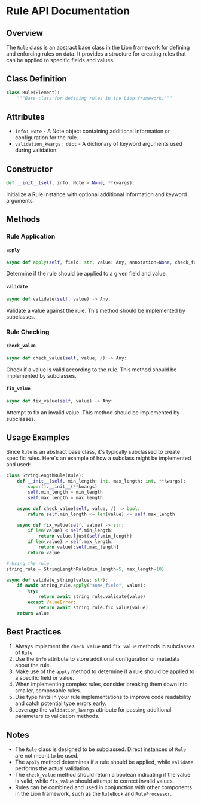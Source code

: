 # Rule API Documentation

## Overview

The `Rule` class is an abstract base class in the Lion framework for defining and enforcing rules on data. It provides a structure for creating rules that can be applied to specific fields and values.

## Class Definition

```python
class Rule(Element):
    """Base class for defining rules in the Lion framework."""
```

## Attributes

- `info: Note` - A Note object containing additional information or configuration for the rule.
- `validation_kwargs: dict` - A dictionary of keyword arguments used during validation.

## Constructor

```python
def __init__(self, info: Note = None, **kwargs):
```

Initialize a Rule instance with optional additional information and keyword arguments.

## Methods

### Rule Application

#### `apply`

```python
async def apply(self, field: str, value: Any, annotation=None, check_func: Callable = None, **kwargs) -> bool:
```

Determine if the rule should be applied to a given field and value.

#### `validate`

```python
async def validate(self, value) -> Any:
```

Validate a value against the rule. This method should be implemented by subclasses.

### Rule Checking

#### `check_value`

```python
async def check_value(self, value, /) -> Any:
```

Check if a value is valid according to the rule. This method should be implemented by subclasses.

#### `fix_value`

```python
async def fix_value(self, value) -> Any:
```

Attempt to fix an invalid value. This method should be implemented by subclasses.

## Usage Examples

Since `Rule` is an abstract base class, it's typically subclassed to create specific rules. Here's an example of how a subclass might be implemented and used:

```python
class StringLengthRule(Rule):
    def __init__(self, min_length: int, max_length: int, **kwargs):
        super().__init__(**kwargs)
        self.min_length = min_length
        self.max_length = max_length

    async def check_value(self, value, /) -> bool:
        return self.min_length <= len(value) <= self.max_length

    async def fix_value(self, value) -> str:
        if len(value) < self.min_length:
            return value.ljust(self.min_length)
        if len(value) > self.max_length:
            return value[:self.max_length]
        return value

# Using the rule
string_rule = StringLengthRule(min_length=5, max_length=10)

async def validate_string(value: str):
    if await string_rule.apply("some_field", value):
        try:
            return await string_rule.validate(value)
        except ValueError:
            return await string_rule.fix_value(value)
    return value
```

## Best Practices

1. Always implement the `check_value` and `fix_value` methods in subclasses of `Rule`.
2. Use the `info` attribute to store additional configuration or metadata about the rule.
3. Make use of the `apply` method to determine if a rule should be applied to a specific field or value.
4. When implementing complex rules, consider breaking them down into smaller, composable rules.
5. Use type hints in your rule implementations to improve code readability and catch potential type errors early.
6. Leverage the `validation_kwargs` attribute for passing additional parameters to validation methods.

## Notes

- The `Rule` class is designed to be subclassed. Direct instances of `Rule` are not meant to be used.
- The `apply` method determines if a rule should be applied, while `validate` performs the actual validation.
- The `check_value` method should return a boolean indicating if the value is valid, while `fix_value` should attempt to correct invalid values.
- Rules can be combined and used in conjunction with other components in the Lion framework, such as the `RuleBook` and `RuleProcessor`.

